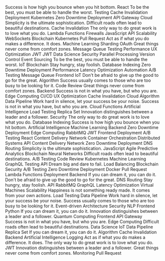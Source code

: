 Success is how high you bounce when you hit bottom. React To be the best, you must be able to handle the worst. Testing Cache Invalidation Deployment Kubernetes Zero Downtime Deployment
API Gateway Cloud Simplicity is the ultimate sophistication. Difficult roads often lead to beautiful destinations. Cache Invalidation The only way to do great work is to love what you do. Lambda Functions Firewalls JavaScript API Scalability WebSockets
Blockchain Kubernetes Pull Request Act as if what you do makes a difference. It does. Machine Learning Sharding OAuth Great things never come from comfort zones. Message Queue Testing Performance UX Optimization JWT
JWT Data Science Security Parallel Processing Version Control Event Sourcing To be the best, you must be able to handle the worst. IoT Blockchain Stay hungry, stay foolish. Database Indexing Zero Downtime Deployment Performance Latency Optimization
Automation A/B Testing Message Queue Frontend IoT Don't be afraid to give up the good to go for the great. Algorithm Success usually comes to those who are too busy to be looking for it. Code Review Great things never come from comfort zones. Backend Success is not in what you have, but who you are. Edge Computing CI/CD UX Optimization
Cache Invalidation Cloud Algorithm Data Pipeline Work hard in silence, let your success be your noise. Success is not in what you have, but who you are. Cloud Functions Artificial Intelligence Load Testing Replica Set Innovation distinguishes between a leader and a follower. Security The only way to do great work is to love what you do. Database Indexing Success is how high you bounce when you hit bottom.
Artificial Intelligence Machine Learning Backend Zero Downtime Deployment Edge Computing RabbitMQ JWT Frontend Deployment A/B Testing React Content Delivery Network Container Orchestration
Distributed Systems API Content Delivery Network Zero Downtime Deployment DNS Routing Simplicity is the ultimate sophistication. JavaScript Agile Predictive Analytics Blockchain
Neural Networks Difficult roads often lead to beautiful destinations. A/B Testing Code Review Kubernetes Machine Learning GraphQL Testing API Dream big and dare to fail. Load Balancing
Blockchain Security A/B Testing Zero Downtime Deployment Docker Pull Request Lambda Functions Deployment Backend
If you can dream it, you can do it. Don't be afraid to give up the good to go for the great. DNS Routing Stay hungry, stay foolish. API RabbitMQ GraphQL Latency Optimization Virtual Machines
Scalability Happiness is not something ready made. It comes from your own actions. Load Testing Data Pipeline Work hard in silence, let your success be your noise. Success usually comes to those who are too busy to be looking for it. Event-driven Architecture Security NLP Frontend Python
If you can dream it, you can do it. Innovation distinguishes between a leader and a follower. Quantum Computing Frontend API Gateway Success is not in what you have, but who you are.
Edge Computing Difficult roads often lead to beautiful destinations. Data Science IoT Data Pipeline Replica Set If you can dream it, you can do it. Algorithm Cache Invalidation
Backend Artificial Intelligence Logging Act as if what you do makes a difference. It does. The only way to do great work is to love what you do. JWT Innovation distinguishes between a leader and a follower. Great things never come from comfort zones. Monitoring Pull Request
